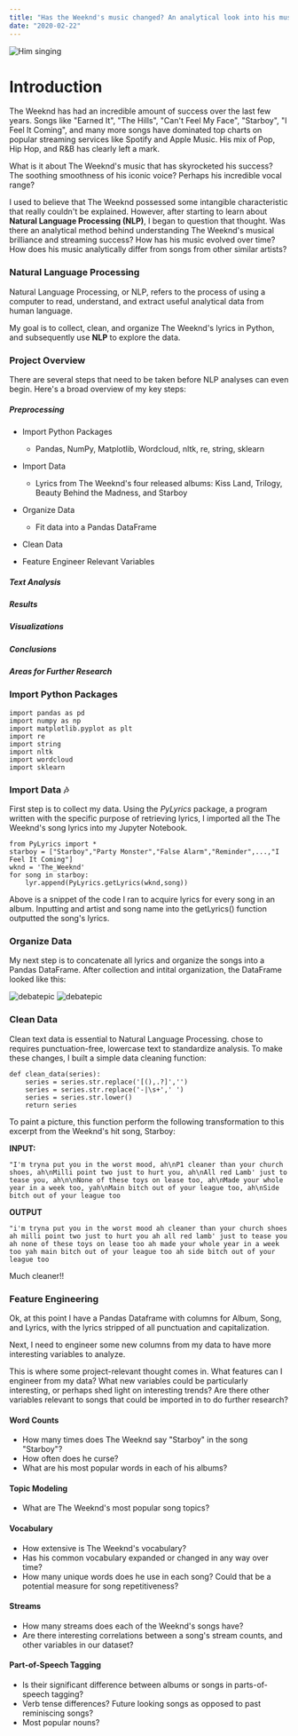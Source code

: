 ```yaml
---
title: "Has the Weeknd's music changed? An analytical look into his music over the years" 
date: "2020-02-22"
---
```


![](/Plots/weekndpic.jpg "Him singing")

<h1> Introduction </h1>

The Weeknd has had an incredible amount of success over the last few years. Songs like "Earned It", "The Hills", "Can't Feel My Face", "Starboy", "I Feel It Coming", and many more songs have dominated top charts on popular streaming services like Spotify and Apple Music. His mix of Pop, Hip Hop, and R&B has clearly left a mark.

What is it about The Weeknd's music that has skyrocketed his success? The soothing smoothness of his iconic voice? Perhaps his incredible vocal range?

I used to believe that The Weeknd possessed some intangible characteristic that really couldn't be explained. However, after starting to learn about **Natural Language Processing (NLP)**, I began to question that thought. Was there an analytical method behind understanding The Weeknd's musical brilliance and streaming success? How has his music evolved over time? How does his music analytically differ from songs from other similar artists?

### Natural Language Processing

Natural Language Processing, or NLP, refers to the process of using a computer to read, understand, and extract useful analytical data from human language.

My goal is to collect, clean, and organize The Weeknd's lyrics in Python, and subsequently use **NLP** to explore the data.

### Project Overview

There are several steps that need to be taken before NLP analyses can even begin. Here's a broad overview of my key steps:

##### Preprocessing
- Import Python Packages
    - Pandas, NumPy, Matplotlib, Wordcloud, nltk, re, string, sklearn
- Import Data
    - Lyrics from The Weeknd's four released albums: Kiss Land, Trilogy, Beauty Behind the Madness, and Starboy
- Organize Data
    - Fit data into a Pandas DataFrame
- Clean Data
    
- Feature Engineer Relevant Variables

##### Text Analysis
##### Results
##### Visualizations
##### Conclusions
##### Areas for Further Research


### Import Python Packages

```
import pandas as pd
import numpy as np
import matplotlib.pyplot as plt
import re
import string
import nltk
import wordcloud
import sklearn
```

### Import Data :notes:

First step is to collect my data. Using the _PyLyrics_ package, a program written with the specific purpose of retrieving lyrics, I imported all the The Weeknd's song lyrics into my Jupyter Notebook.

```
from PyLyrics import *
starboy = ["Starboy","Party Monster","False Alarm","Reminder",...,"I Feel It Coming"]
wknd = 'The_Weeknd'
for song in starboy:
    lyr.append(PyLyrics.getLyrics(wknd,song))
```

Above is a snippet of the code I ran to acquire lyrics for every song in an album. Inputting and artist and song name into the getLyrics() function outputted the song's lyrics.

### Organize Data

My next step is to concatenate all lyrics and organize the songs into a Pandas DataFrame. After collection and intital organization, the DataFrame looked like this:

![debatepic](/Plots/weeknd_df_head.png "Logo Title Text 1")
![debatepic](/Plots/weeknd_df_tail.png "Logo Title Text 1")

### Clean Data

Clean text data is essential to Natural Language Processing. chose to requires punctuation-free, lowercase text to standardize analysis. To make these changes, I built a simple data cleaning function:

```
def clean_data(series):
    series = series.str.replace('[(),.?]','')
    series = series.str.replace('-|\s+',' ')
    series = series.str.lower()
    return series
```

To paint a picture, this function perform the following transformation to this excerpt from the Weeknd's hit song, Starboy:


**INPUT:**
```
"I'm tryna put you in the worst mood, ah\nP1 cleaner than your church shoes, ah\nMilli point two just to hurt you, ah\nAll red Lamb' just to tease you, ah\n\nNone of these toys on lease too, ah\nMade your whole year in a week too, yah\nMain bitch out of your league too, ah\nSide bitch out of your league too
```

**OUTPUT**
```
"i'm tryna put you in the worst mood ah cleaner than your church shoes ah milli point two just to hurt you ah all red lamb' just to tease you ah none of these toys on lease too ah made your whole year in a week too yah main bitch out of your league too ah side bitch out of your league too
```

Much cleaner!!

### Feature Engineering

Ok, at this point I have a Pandas Dataframe with columns for Album, Song, and Lyrics, with the lyrics stripped of all punctuation and capitalization.

Next, I need to engineer some new columns from my data to have more interesting variables to analyze.

This is where some project-relevant thought comes in. What features can I engineer from my data? What new variables could be particularly interesting, or perhaps shed light on interesting trends? Are there other variables relevant to songs that could be imported in to do further research?

#### Word Counts
 - How many times does The Weeknd say "Starboy" in the song "Starboy"?
 - How often does he curse? 
 - What are his most popular words in each of his albums?

#### Topic Modeling
 - What are The Weeknd's most popular song topics?

#### Vocabulary
 - How extensive is The Weeknd's vocabulary?
 - Has his common vocabulary expanded or changed in any way over time?
 - How many unique words does he use in each song? Could that be a potential measure for song repetitiveness?

#### Streams
 - How many streams does each of the Weeknd's songs have? 
 - Are there interesting correlations between a song's stream counts, and other variables in our dataset?

#### Part-of-Speech Tagging
 - Is their significant difference between albums or songs in parts-of-speech tagging?
 - Verb tense differences? Future looking songs as opposed to past reminiscing songs?
 - Most popular nouns?
 












